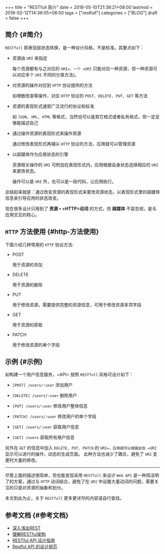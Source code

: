 +++
title = "RESTfull 简介"
date = 2018-05-10T21:38:21+08:00
lastmod = 2019-02-12T14:36:05+08:00
tags = ["restfull"]
categories = ["BLOG"]
draft = false
+++

## 简介 {#简介}

`RESTfull` 即表现层状态转换，是一种设计风格，不是标准。其要点如下：

-   资源由 `URI` 来指定

    每个资源都有与之对应的 `URI=，一个 =URI` 只能对应一种资源，但一种资源可以对应多个 `URI` 不同的分类方法)。

-   对资源的操作对应到 `HTTP` 协议提供的方法

    如增删改查等操作，对应 `HTTP` 协议的 `POST, DELETE, PUT, GET` 等方法

-   资源的表现形式通常广泛流行的协议和标准

    如 `JSON, XML, HTML` 等格式，当然也可以是其它格式或者私有格式，但一定足够能描述自己

-   通过操作资源的表现形式来操作资源

    通过修改表现形式再辅以 `HTTP` 协议的方法，应用就可以管理资源

-   以超媒体作为应用状态的引擎

    资源相关操作的 `URI` 可附加在表现形式内，应用根据自身状态选择相应的 `URI` 来更改状态。

    操作可以是 `URI` 外，也可以是一段代码，让应用执行。

<!--more-->

总结起来就是：通过改变资源的表现形式来更改资源状态，以表现形式里的超媒体信息来引导应用的状态改变。

现在很多设计只用到了 **资源 `+` =HTTP=动词** 的方式，但 **超媒体**  不容忽视，是与应用交互的核心。


## `HTTP` 方法使用 {#http-方法使用}

下面介绍几种常用的 `HTTP` 协议方法:

-   POST

    用于资源的添加

-   DELETE

    用于资源的删除

-   PUT

    用于修改资源，需要提供完整的资源信息，可用于修改资源多项字段

-   GET

    用于资源的获取

-   PATCH

    用于修改资源的单个字段


## 示例 {#示例}

如构建一个用户信息服务，=API= 按照 `RESTfull` 风格可设计如下：

-   `[POST] /users/:user` 添加用户

-   `[DELETE] /users/:user` 删除用户

-   `[PUT] /users/:user` 修改用户整体信息

-   `[PATCH] /users/:user` 修改用户的单个字段

-   `[GET] /users/:user` 获取用户信息

-   `[GET] /users` 获取所有用户信息

另外在 `GET` 的信息中加入 `DELETE, PUT, PATCH` 的 `URI=，应用就可以根据这些 =URI` 显示可以进行的操作，动态的生成页面。
此种方法也减少了耦合，避免了 `URI` 变更时大量的修改。

---

尽管上面的描述很简单，但也能发现采用 `RESTfull` 来设计 `Web API` 是一种简洁明了的方案，通过与 `HTTP` 动词结合，避免了在 `URI` 中设置大量动词的问题，需要关注的只是对资源的抽象和划分。

本文到此为止，关于 `RESTfull` 更多更详尽的内容请自行查找。


## 参考文档 {#参考文档}

-   [深入浅出REST](http://www.infoq.com/cn/articles/rest-introduction)
-   [理解RESTful架构](http://www.ruanyifeng.com/blog/2011/09/restful.html)
-   [RESTful API 设计指南](http://www.ruanyifeng.com/blog/2014/05/restful%5Fapi.html)
-   [Restful API 的设计规范](http://novoland.github.io/%E8%AE%BE%E8%AE%A1/2015/08/17/Restful%20API%20%E7%9A%84%E8%AE%BE%E8%AE%A1%E8%A7%84%E8%8C%83.html)
